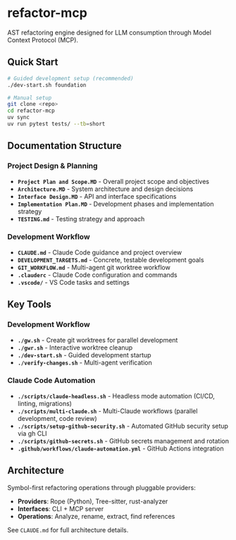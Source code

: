 # refactor-mcp

AST refactoring engine designed for LLM consumption through Model Context Protocol (MCP).

## Quick Start

```bash
# Guided development setup (recommended)
./dev-start.sh foundation

# Manual setup
git clone <repo>
cd refactor-mcp
uv sync
uv run pytest tests/ --tb=short
```

## Documentation Structure

### Project Design & Planning
- **`Project Plan and Scope.MD`** - Overall project scope and objectives
- **`Architecture.MD`** - System architecture and design decisions  
- **`Interface Design.MD`** - API and interface specifications
- **`Implementation Plan.MD`** - Development phases and implementation strategy
- **`TESTING.md`** - Testing strategy and approach

### Development Workflow
- **`CLAUDE.md`** - Claude Code guidance and project overview
- **`DEVELOPMENT_TARGETS.md`** - Concrete, testable development goals  
- **`GIT_WORKFLOW.md`** - Multi-agent git worktree workflow
- **`.clauderc`** - Claude Code configuration and commands
- **`.vscode/`** - VS Code tasks and settings

## Key Tools

### Development Workflow
- **`./gw.sh`** - Create git worktrees for parallel development
- **`./gwr.sh`** - Interactive worktree cleanup
- **`./dev-start.sh`** - Guided development startup
- **`./verify-changes.sh`** - Multi-agent verification

### Claude Code Automation
- **`./scripts/claude-headless.sh`** - Headless mode automation (CI/CD, linting, migrations)
- **`./scripts/multi-claude.sh`** - Multi-Claude workflows (parallel development, code review)
- **`./scripts/setup-github-security.sh`** - Automated GitHub security setup via gh CLI
- **`./scripts/github-secrets.sh`** - GitHub secrets management and rotation
- **`.github/workflows/claude-automation.yml`** - GitHub Actions integration

## Architecture

Symbol-first refactoring operations through pluggable providers:
- **Providers**: Rope (Python), Tree-sitter, rust-analyzer
- **Interfaces**: CLI + MCP server
- **Operations**: Analyze, rename, extract, find references

See `CLAUDE.md` for full architecture details.